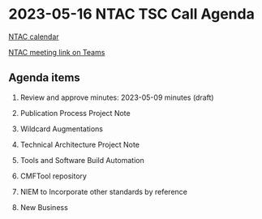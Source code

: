 # 2023-05-16 NTAC TSC Call Agenda

[NTAC calendar](https://lists.oasis-open-projects.org/g/niemopen-ntactsc/calendar)

[NTAC meeting link on Teams](https://dod.teams.microsoft.us/l/meetup-join/19%3adod%3ameeting_027b8f8cd305438fbb0a76a1e7896d97%40thread.v2/0?context=%7b%22Tid%22%3a%22102d0191-eeae-4761-b1cb-1a83e86ef445%22%2c%22Oid%22%3a%2270ae69c4-ba53-4071-b60d-68a8b321854e%22%7d)

## Agenda items

1. Review and approve minutes: 2023-05-09 minutes (draft)
	
2. Publication Process Project Note
3. Wildcard Augmentations
4. Technical Architecture Project Note
5. Tools and Software Build Automation
6. CMFTool repository
7. NIEM to Incorporate other standards by reference 
8. New Business







